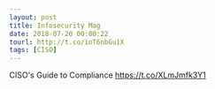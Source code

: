 ```yaml
---
layout: post
title: Infosecurity Mag
date: 2018-07-20 00:00:22
tourl: http://t.co/ioT6nbGu1X
tags: [CISO]
---
```

CISO's Guide to Compliance https://t.co/XLmJmfk3Y1
